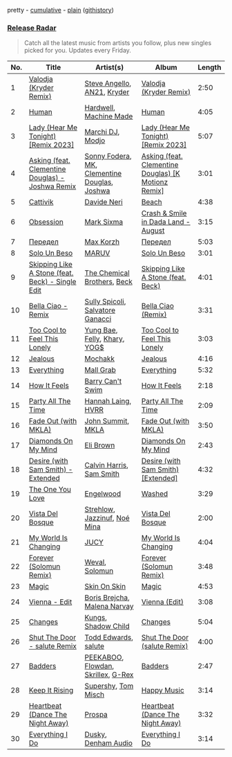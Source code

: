 pretty - [cumulative](/playlists/cumulative/Release%20Radar.md) - [plain](/playlists/plain/37i9dQZEVXbsudmxBFKW7G) ([githistory](https://github.githistory.xyz/vitokorn/spotify-playlist-archive/blob/master/playlists/plain/37i9dQZEVXbsudmxBFKW7G))

### [Release Radar](https://open.spotify.com/playlist/37i9dQZEVXbsudmxBFKW7G)

> Catch all the latest music from artists you follow, plus new singles picked for you. Updates every Friday.

| No. | Title | Artist(s) | Album | Length |
|---|---|---|---|---|
| 1 | [Valodja (Kryder Remix)](https://open.spotify.com/track/4D2PtwM3U40QFFBA62I49P) | [Steve Angello](https://open.spotify.com/artist/4FqPRilb0Ja0TKG3RS3y4s), [AN21](https://open.spotify.com/artist/3wPBMtzFP84b7UN786Sxhn), [Kryder](https://open.spotify.com/artist/1xfLBmx0n8DQri9HxJsq9O) | [Valodja (Kryder Remix)](https://open.spotify.com/album/6slfAHmFXzRaUVUDxcbi7p) | 2:50 |
| 2 | [Human](https://open.spotify.com/track/5i9khhoOkeogB49q54KOIz) | [Hardwell](https://open.spotify.com/artist/6BrvowZBreEkXzJQMpL174), [Machine Made](https://open.spotify.com/artist/56J7OPV77W9hMJQIRtvaBB) | [Human](https://open.spotify.com/album/7brW7G3kHHkhr3eu838HhH) | 4:05 |
| 3 | [Lady (Hear Me Tonight) [Remix 2023]](https://open.spotify.com/track/4pJIkxkrjqeKDhRAzQhkXO) | [Marchi DJ](https://open.spotify.com/artist/3zl3jdz46t0ZCaokvQ3zeV), [Modjo](https://open.spotify.com/artist/0AkpPlFLnr0VQwZQeMGht0) | [Lady (Hear Me Tonight) [Remix 2023]](https://open.spotify.com/album/5spPwWCcjfJGqLQreI4vRW) | 5:07 |
| 4 | [Asking (feat. Clementine Douglas) - Joshwa Remix](https://open.spotify.com/track/1UUocn5id6N5nraMj8rUYU) | [Sonny Fodera](https://open.spotify.com/artist/39B7ChWwrWDs7zXlsu3MoP), [MK](https://open.spotify.com/artist/1yqxFtPHKcGcv6SXZNdyT9), [Clementine Douglas](https://open.spotify.com/artist/4DWuml4Jf6K81b5rAPwMb6), [Joshwa](https://open.spotify.com/artist/1PzAgFVk9v8cxn9flrqrv5) | [Asking (feat. Clementine Douglas) [K Motionz Remix]](https://open.spotify.com/album/6WFC5IZeE2fJ3mzrR9sZE0) | 3:01 |
| 5 | [Cattivik](https://open.spotify.com/track/2jQG4TZqmXBI0GFYHe1kWx) | [Davide Neri](https://open.spotify.com/artist/2RV8U4OabTn3h4U1bWEYWo) | [Beach](https://open.spotify.com/album/0BXZUTgahMbV0JsCbx8WIp) | 4:38 |
| 6 | [Obsession](https://open.spotify.com/track/2Nj5bzavjYmAxZOJm4xtHL) | [Mark Sixma](https://open.spotify.com/artist/3ePCIHipMKD4n8IBXBYWSm) | [Crash & Smile in Dada Land - August](https://open.spotify.com/album/21d8b7JIJZiKjr2idiOa1p) | 3:15 |
| 7 | [Передел](https://open.spotify.com/track/4JpsasT84zy9tFbdb42t7B) | [Max Korzh](https://open.spotify.com/artist/5meD8C7oGK5yUEY2T7ZZ7W) | [Передел](https://open.spotify.com/album/1ObVv5y9GPw0euM9Oq80DS) | 5:03 |
| 8 | [Solo Un Beso](https://open.spotify.com/track/0SHIt2mFrxtEiYtSElQmoM) | [MARUV](https://open.spotify.com/artist/44T03OWDUjwDgg4IYgFCWi) | [Solo Un Beso](https://open.spotify.com/album/6b0roEvfoo0bCRMkYhORrI) | 3:01 |
| 9 | [Skipping Like A Stone (feat. Beck) - Single Edit](https://open.spotify.com/track/0yDcwwXLe0mTV2U5M4t0C4) | [The Chemical Brothers](https://open.spotify.com/artist/1GhPHrq36VKCY3ucVaZCfo), [Beck](https://open.spotify.com/artist/3vbKDsSS70ZX9D2OcvbZmS) | [Skipping Like A Stone (feat. Beck)](https://open.spotify.com/album/7nWojjbfKGtHyYeA8vsBXa) | 4:01 |
| 10 | [Bella Ciao - Remix](https://open.spotify.com/track/7eAl6JkbjL9kTD5OWQCGoJ) | [Sully Spicoli](https://open.spotify.com/artist/5CddVX4EFzNc45Hz41ItWh), [Salvatore Ganacci](https://open.spotify.com/artist/5PdkRVDASsw6P7QoqRpz0F) | [Bella Ciao (Remix)](https://open.spotify.com/album/3XgoXmErSaeWYaTaIYG4xD) | 3:31 |
| 11 | [Too Cool to Feel This Lonely](https://open.spotify.com/track/0Edn0HgdNmG9OCYbGqzr69) | [Yung Bae](https://open.spotify.com/artist/30FDJPN3RtwJZ20g5YGCRX), [Felly](https://open.spotify.com/artist/2848adRcxvgWNRcz1g1tQD), [Khary](https://open.spotify.com/artist/4489Zgs4RNq2ZtSh3UnOxZ), [YOG$](https://open.spotify.com/artist/22PiLADkpKIOBgYDt10UXI) | [Too Cool to Feel This Lonely](https://open.spotify.com/album/0QkXRut2iZ681TwHnZsL6b) | 3:03 |
| 12 | [Jealous](https://open.spotify.com/track/5Ir9mqfAUnXkSkXHF1yvM0) | [Mochakk](https://open.spotify.com/artist/0rTh1tAdrEbdKZBTiiAQSo) | [Jealous](https://open.spotify.com/album/4Kka250AUtEvx1XUuoNHfZ) | 4:16 |
| 13 | [Everything](https://open.spotify.com/track/5qK203gDYDkCqRf80DE3f6) | [Mall Grab](https://open.spotify.com/artist/7yF6JnFPDzgml2Ytkyl5D7) | [Everything](https://open.spotify.com/album/0L1fZgjQTboP65QTburanO) | 5:32 |
| 14 | [How It Feels](https://open.spotify.com/track/2DSQvvaojC1yu5phfWDKuB) | [Barry Can't Swim](https://open.spotify.com/artist/0vTVU0KH0CVzijsoKGsTPl) | [How It Feels](https://open.spotify.com/album/320rO6gCDoi1IOWMdthaZp) | 2:18 |
| 15 | [Party All The Time](https://open.spotify.com/track/49iD1q5Z58aEDqCemEXpS1) | [Hannah Laing](https://open.spotify.com/artist/1QEd635szhierW6gzRiS1o), [HVRR](https://open.spotify.com/artist/3F3QWH7UilOE5tiKzAzgde) | [Party All The Time](https://open.spotify.com/album/4quE07XoEsKoWZpiCRCtlq) | 2:09 |
| 16 | [Fade Out (with MKLA)](https://open.spotify.com/track/6gs5VDiNpbBfXHsAj2c9SB) | [John Summit](https://open.spotify.com/artist/7kNqXtgeIwFtelmRjWv205), [MKLA](https://open.spotify.com/artist/57Vnemieu10x71jR2UWc4o) | [Fade Out (with MKLA)](https://open.spotify.com/album/5TEJE30uV9JsEqO5oJGRtE) | 3:50 |
| 17 | [Diamonds On My Mind](https://open.spotify.com/track/3pe4058Edv0vzn0gsCzKZx) | [Eli Brown](https://open.spotify.com/artist/5lVNSw2GPci8kebrAQpZqU) | [Diamonds On My Mind](https://open.spotify.com/album/2cjFlAPzP1ZfwClg2U7r0k) | 2:43 |
| 18 | [Desire (with Sam Smith) - Extended](https://open.spotify.com/track/0XU9cLDmPVGSDP9uYibBa1) | [Calvin Harris](https://open.spotify.com/artist/7CajNmpbOovFoOoasH2HaY), [Sam Smith](https://open.spotify.com/artist/2wY79sveU1sp5g7SokKOiI) | [Desire (with Sam Smith) [Extended]](https://open.spotify.com/album/6otYPBdRuNlIuYk3tKDmz4) | 4:32 |
| 19 | [The One You Love](https://open.spotify.com/track/6D0PBm9g66FX53qH3UK2z0) | [Engelwood](https://open.spotify.com/artist/7rgCh0Go1ezmcV75kXQM2T) | [Washed](https://open.spotify.com/album/4S3qBztgMYLnQrQZmmSoOR) | 3:29 |
| 20 | [Vista Del Bosque](https://open.spotify.com/track/3TfZuLNo9MgTgLuCAloKOF) | [Strehlow](https://open.spotify.com/artist/1pUWzVmu8ACMnIAu9BsOHm), [Jazzinuf](https://open.spotify.com/artist/6rJ1GwtHin2BJbKLuNn9pi), [Noé Mina](https://open.spotify.com/artist/6bhgnwSJ85LTzAeWRFXrzF) | [Vista Del Bosque](https://open.spotify.com/album/10Kidv9DDBnBuabXoOHSlJ) | 2:00 |
| 21 | [My World Is Changing](https://open.spotify.com/track/5aXvaKSGVpRwSqOsU4upvd) | [JUCY](https://open.spotify.com/artist/0aj1hC1KnHjRyAJNGRtirY) | [My World Is Changing](https://open.spotify.com/album/39HyUZPWJBsLc8kxpoYHnU) | 4:04 |
| 22 | [Forever (Solomun Remix)](https://open.spotify.com/track/6Y99Pdmhbg5GhAAxwjcbhR) | [Weval](https://open.spotify.com/artist/12tZvy2xFpWSkuJ3FsfisZ), [Solomun](https://open.spotify.com/artist/5wJK4kQAkVGjqM9x46KQOC) | [Forever (Solomun Remix)](https://open.spotify.com/album/09rft4QsmOVsaUzJjGrZOb) | 3:48 |
| 23 | [Magic](https://open.spotify.com/track/02IwpmWcx201kEvq51NA8s) | [Skin On Skin](https://open.spotify.com/artist/5mnxMXIM6BNhVVTXnBatKa) | [Magic](https://open.spotify.com/album/3JIB4mCyKaYhxuxyp31vcJ) | 4:53 |
| 24 | [Vienna - Edit](https://open.spotify.com/track/3a9Db9EqzCZG7RiJlaeiX1) | [Boris Brejcha](https://open.spotify.com/artist/6caPJFLv1wesmM7gwK1ACy), [Malena Narvay](https://open.spotify.com/artist/6mL3mccPFjmWrHUTC2Cm3i) | [Vienna (Edit)](https://open.spotify.com/album/1BgyJPvK4xVLYfmIEoH6Ju) | 3:08 |
| 25 | [Changes](https://open.spotify.com/track/7K2yIbJIanAThF37SlxPey) | [Kungs](https://open.spotify.com/artist/7keGfmQR4X5w0two1xKZ7d), [Shadow Child](https://open.spotify.com/artist/0tMr0e1EQZ0Vci7EHz2bM9) | [Changes](https://open.spotify.com/album/62sLTTuUdEYDnVHCdp3poe) | 5:04 |
| 26 | [Shut The Door - salute Remix](https://open.spotify.com/track/182BiSzDT2SlO05U9DOAKq) | [Todd Edwards](https://open.spotify.com/artist/6MFopqejpmTUUZlcRmGzgg), [salute](https://open.spotify.com/artist/1np8xozf7ATJZDi9JX8Dx5) | [Shut The Door (salute Remix)](https://open.spotify.com/album/7xrjDdxxlySEroUObWMGuv) | 4:00 |
| 27 | [Badders](https://open.spotify.com/track/4zbInBD4rY7tYPJ16LVxdh) | [PEEKABOO](https://open.spotify.com/artist/4Ok1Cm5YX5StCQZgH0r2xF), [Flowdan](https://open.spotify.com/artist/07CimrZi5vs9iEao47TNQ4), [Skrillex](https://open.spotify.com/artist/5he5w2lnU9x7JFhnwcekXX), [G-Rex](https://open.spotify.com/artist/0ZpPLGn0OkRMl2Y9Twn16K) | [Badders](https://open.spotify.com/album/0K5ljicneNOkdgx2rNxYBv) | 2:47 |
| 28 | [Keep It Rising](https://open.spotify.com/track/3vpHZrlh4SUvVNIqs9tMVN) | [Supershy](https://open.spotify.com/artist/2hk94pAZS1iYSqoICeTyh1), [Tom Misch](https://open.spotify.com/artist/1uiEZYehlNivdK3iQyAbye) | [Happy Music](https://open.spotify.com/album/1MbCQbojPuCgMNyUEwjSJ0) | 3:14 |
| 29 | [Heartbeat (Dance The Night Away)](https://open.spotify.com/track/4r9RxOUirxXfipfRlGNp8A) | [Prospa](https://open.spotify.com/artist/6HabM2PUM519iIxervGWSb) | [Heartbeat (Dance The Night Away)](https://open.spotify.com/album/02CO58Fe0jl6IHqYb807Nb) | 3:32 |
| 30 | [Everything I Do](https://open.spotify.com/track/6xIavZrzwKrMN8glvjCj1O) | [Dusky](https://open.spotify.com/artist/5gqoUf9vKKv96b1c0GBKwu), [Denham Audio](https://open.spotify.com/artist/2gyrzIEBDddx6GsW60DnW1) | [Everything I Do](https://open.spotify.com/album/7DWDzLGhYO99yvQzk5kSJc) | 3:14 |